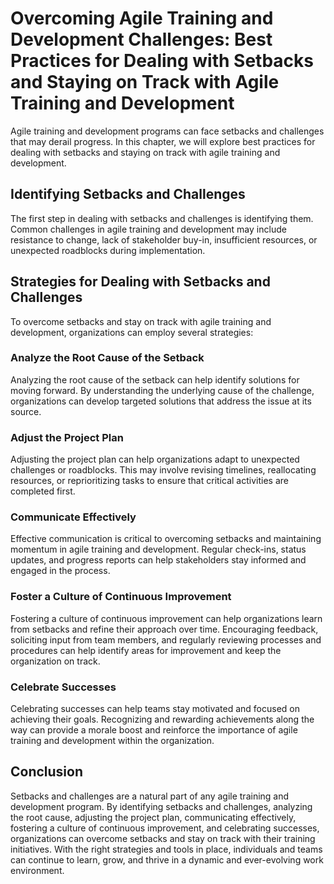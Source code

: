 Overcoming Agile Training and Development Challenges: Best Practices for Dealing with Setbacks and Staying on Track with Agile Training and Development
=======================================================================================================================================================

Agile training and development programs can face setbacks and challenges that may derail progress. In this chapter, we will explore best practices for dealing with setbacks and staying on track with agile training and development.

Identifying Setbacks and Challenges
-----------------------------------

The first step in dealing with setbacks and challenges is identifying them. Common challenges in agile training and development may include resistance to change, lack of stakeholder buy-in, insufficient resources, or unexpected roadblocks during implementation.

Strategies for Dealing with Setbacks and Challenges
---------------------------------------------------

To overcome setbacks and stay on track with agile training and development, organizations can employ several strategies:

### Analyze the Root Cause of the Setback

Analyzing the root cause of the setback can help identify solutions for moving forward. By understanding the underlying cause of the challenge, organizations can develop targeted solutions that address the issue at its source.

### Adjust the Project Plan

Adjusting the project plan can help organizations adapt to unexpected challenges or roadblocks. This may involve revising timelines, reallocating resources, or reprioritizing tasks to ensure that critical activities are completed first.

### Communicate Effectively

Effective communication is critical to overcoming setbacks and maintaining momentum in agile training and development. Regular check-ins, status updates, and progress reports can help stakeholders stay informed and engaged in the process.

### Foster a Culture of Continuous Improvement

Fostering a culture of continuous improvement can help organizations learn from setbacks and refine their approach over time. Encouraging feedback, soliciting input from team members, and regularly reviewing processes and procedures can help identify areas for improvement and keep the organization on track.

### Celebrate Successes

Celebrating successes can help teams stay motivated and focused on achieving their goals. Recognizing and rewarding achievements along the way can provide a morale boost and reinforce the importance of agile training and development within the organization.

Conclusion
----------

Setbacks and challenges are a natural part of any agile training and development program. By identifying setbacks and challenges, analyzing the root cause, adjusting the project plan, communicating effectively, fostering a culture of continuous improvement, and celebrating successes, organizations can overcome setbacks and stay on track with their training initiatives. With the right strategies and tools in place, individuals and teams can continue to learn, grow, and thrive in a dynamic and ever-evolving work environment.

